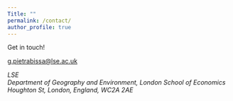 ```yaml
---
Title: ""
permalink: /contact/
author_profile: true
---
```


Get in touch!

[g.pietrabissa@lse.ac.uk](mailto:g.pietrabissa@lse.ac.uk)

<address>
  LSE <br /> Department of Geography and Environment, London School of Economics <br /> Houghton St, London, England, WC2A 2AE
</address>




